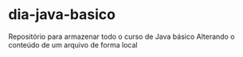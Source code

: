 # dia-java-basico
Repositório para armazenar todo o curso de Java básico
Alterando o conteúdo de um arquivo de forma  local
